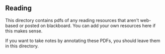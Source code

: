 ## Reading

This directory contains pdfs of any reading resources that aren't web-based or posted on blackboard. You can add your own resources here if this makes sense.

If you want to take notes by annotating these PDFs, you should leave them in this directory.